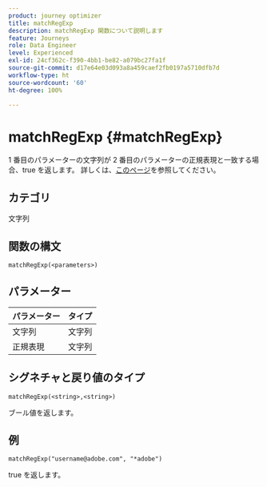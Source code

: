 ```yaml
---
product: journey optimizer
title: matchRegExp
description: matchRegExp 関数について説明します
feature: Journeys
role: Data Engineer
level: Experienced
exl-id: 24cf362c-f390-4bb1-be82-a079bc27fa1f
source-git-commit: d17e64e03d093a8a459caef2fb0197a5710dfb7d
workflow-type: ht
source-wordcount: '60'
ht-degree: 100%

---
```


# matchRegExp {#matchRegExp}

1 番目のパラメーターの文字列が 2 番目のパラメーターの正規表現と一致する場合、true を返します。 詳しくは、[このページ](https://docs.oracle.com/javase/7/docs/api/java/util/regex/Pattern.html)を参照してください。

## カテゴリ

文字列

## 関数の構文

`matchRegExp(<parameters>)`

## パラメーター

| パラメーター | タイプ |
|--- |--- |
| 文字列 | 文字列 |
| 正規表現 | 文字列 |

## シグネチャと戻り値のタイプ

`matchRegExp(<string>,<string>)`

ブール値を返します。

## 例

`matchRegExp("username@adobe.com", "*adobe")`

true を返します。
